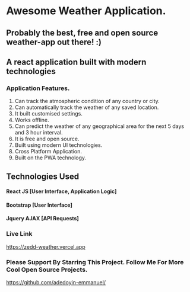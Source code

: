 # Awesome Weather Application.

## Probably the best, free and open source weather-app out there! :)

## A react application built with modern technologies



### Application Features.

1. Can track the atmospheric condition of any country or city.
2. Can automatically track the weather of any saved location.
3. It built customised settings.
4. Works offline.
5. Can predict the weather of any geographical area for the next 5 days and 3 hour interval.
6. It is free and open source.
7. Built using modern UI technologies.
8. Cross Platform Application.
9. Built on the PWA technology.


## Technologies Used

#### React JS [User Interface, Application Logic]
#### Bootstrap [User Interface]
#### Jquery AJAX [API Requests]


### Live Link 

https://zedd-weather.vercel.app

### Please Support By Starring This Project. Follow Me For More Cool Open Source Projects.

https://github.com/adedoyin-emmanuel/
